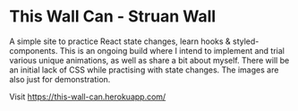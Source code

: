 # This Wall Can  - Struan Wall

A simple site to practice React state changes, learn hooks & styled-components. This is an ongoing build where I intend to implement and trial various unique animations, as well as share a bit about myself. There will be an initial lack of CSS while practising with state changes. The images are also just for demonstration.

Visit https://this-wall-can.herokuapp.com/





